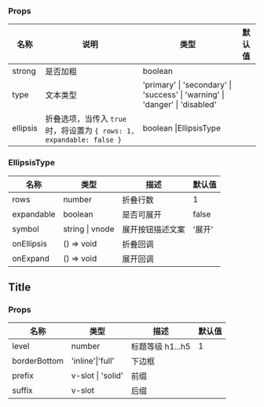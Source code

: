 ### Props

| 名称     | 说明                                                                  | 类型                                                                         | 默认值 |
| -------- | --------------------------------------------------------------------- | ---------------------------------------------------------------------------- | ------ |
| strong   | 是否加粗                                                              | boolean                                                                      |        |
| type     | 文本类型                                                              | 'primary' \| 'secondary' \| 'success' \| 'warning' \| 'danger' \| 'disabled' |        |
| ellipsis | 折叠选项，当传入 `true` 时，将设置为 `{ rows: 1, expandable: false }` | boolean \|EllipsisType                                                       |        |

### EllipsisType

| 名称       | 类型            | 描述             | 默认值 |
| ---------- | --------------- | ---------------- | ------ |
| rows       | number          | 折叠行数         | 1      |
| expandable | boolean         | 是否可展开       | false  |
| symbol     | string \| vnode | 展开按钮描述文案 | '展开' |
| onEllipsis | () => void      | 折叠回调         |        |
| onExpand   | () => void      | 展开回调         |        |

## Title

### Props

| 名称         | 类型              | 描述             | 默认值 |
| ------------ | ----------------- | ---------------- | ------ |
| level        | number            | 标题等级 h1...h5 | 1      |
| borderBottom | 'inline'\|'full'  | 下边框           |        |
| prefix       | v-slot \| 'solid' | 前缀             |        |
| suffix       | v-slot            | 后缀             |        |
